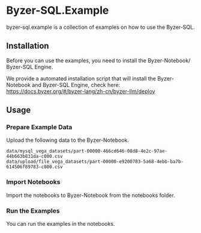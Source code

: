 # Byzer-SQL.Example

byzer-sql.example is a collection of examples on how to use the Byzer-SQL.

## Installation

Before you can use the examples, you need to install the Byzer-Notebook/ Byzer-SQL Engine.

We provide a automated installation script that will install the Byzer-Notebook and Byzer-SQL Engine, 
check here: https://docs.byzer.org/#/byzer-lang/zh-cn/byzer-llm/deploy


## Usage

### Prepare Example Data

Upload the following data to the Byzer-Notebook.

```
data/mysql_vega_datasets/part-00000-466cd646-08d8-4e2c-97ae-44b663b831da-c000.csv
data/upload/file_vega_datasets/part-00000-e9200783-5a68-4ebb-ba7b-614506f89783-c000.csv
```

### Import Notebooks

Import the notebooks to Byzer-Notebook from the notebooks folder.

### Run the Examples

You can run the examples in the notebooks.
